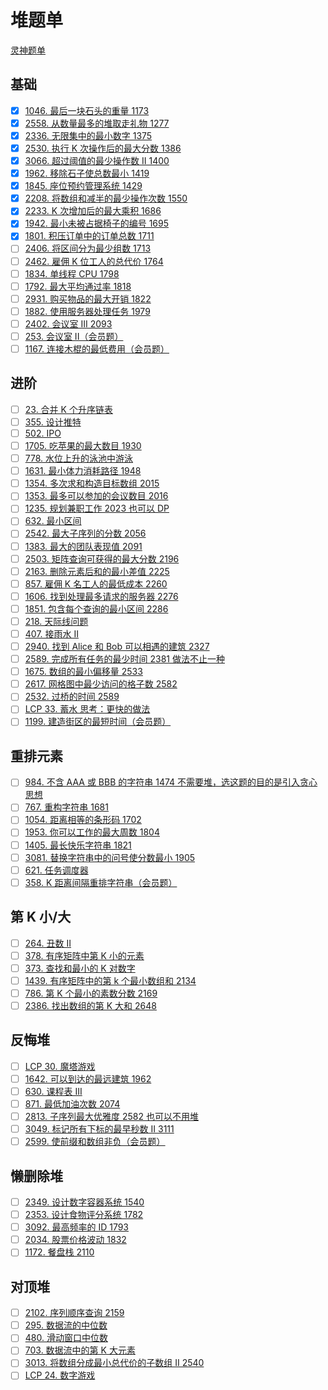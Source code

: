 # 堆题单
[灵神题单](https://leetcode.cn/circle/discuss/mOr1u6/)

## 基础
- [x] [1046. 最后一块石头的重量 1173](https://leetcode.cn/problems/last-stone-weight/)
- [x] [2558. 从数量最多的堆取走礼物 1277](https://leetcode.cn/problems/take-gifts-from-the-richest-pile/)
- [x] [2336. 无限集中的最小数字 1375](https://leetcode.cn/problems/smallest-number-in-infinite-set/)
- [x] [2530. 执行 K 次操作后的最大分数 1386](https://leetcode.cn/problems/maximal-score-after-applying-k-operations/)
- [x] [3066. 超过阈值的最少操作数 II 1400](https://leetcode.cn/problems/minimum-operations-to-exceed-threshold-value-ii/)
- [x] [1962. 移除石子使总数最小 1419](https://leetcode.cn/problems/remove-stones-to-minimize-the-total/)
- [x] [1845. 座位预约管理系统 1429](https://leetcode.cn/problems/seat-reservation-manager/)
- [x] [2208. 将数组和减半的最少操作次数 1550](https://leetcode.cn/problems/minimum-operations-to-halve-array-sum/)
- [x] [2233. K 次增加后的最大乘积 1686](https://leetcode.cn/problems/maximum-product-after-k-increments/)
- [x] [1942. 最小未被占据椅子的编号 1695](https://leetcode.cn/problems/the-number-of-the-smallest-unoccupied-chair/)
- [x] [1801. 积压订单中的订单总数 1711](https://leetcode.cn/problems/number-of-orders-in-the-backlog/)
- [ ] [2406. 将区间分为最少组数 1713](https://leetcode.cn/problems/divide-intervals-into-minimum-number-of-groups/)
- [ ] [2462. 雇佣 K 位工人的总代价 1764](https://leetcode.cn/problems/total-cost-to-hire-k-workers/)
- [ ] [1834. 单线程 CPU 1798](https://leetcode.cn/problems/single-threaded-cpu/)
- [ ] [1792. 最大平均通过率 1818](https://leetcode.cn/problems/maximum-average-pass-ratio/)
- [ ] [2931. 购买物品的最大开销 1822](https://leetcode.cn/problems/maximum-spending-after-buying-items/)
- [ ] [1882. 使用服务器处理任务 1979](https://leetcode.cn/problems/process-tasks-using-servers/)
- [ ] [2402. 会议室 III 2093](https://leetcode.cn/problems/meeting-rooms-iii/)
- [ ] [253. 会议室 II（会员题）](https://leetcode.cn/problems/meeting-rooms-ii/)
- [ ] [1167. 连接木棍的最低费用（会员题）](https://leetcode.cn/problems/minimum-cost-to-connect-sticks/)

## 进阶
- [ ] [23. 合并 K 个升序链表](https://leetcode.cn/problems/merge-k-sorted-lists/)
- [ ] [355. 设计推特](https://leetcode.cn/problems/design-twitter/)
- [ ] [502. IPO](https://leetcode.cn/problems/ipo/)
- [ ] [1705. 吃苹果的最大数目 1930](https://leetcode.cn/problems/maximum-number-of-eaten-apples/)
- [ ] [778. 水位上升的泳池中游泳](https://leetcode.cn/problems/swim-in-rising-water/)
- [ ] [1631. 最小体力消耗路径 1948](https://leetcode.cn/problems/path-with-minimum-effort/)
- [ ] [1354. 多次求和构造目标数组 2015](https://leetcode.cn/problems/construct-target-array-with-multiple-sums/)
- [ ] [1353. 最多可以参加的会议数目 2016](https://leetcode.cn/problems/maximum-number-of-events-that-can-be-attended/)
- [ ] [1235. 规划兼职工作 2023 也可以 DP](https://leetcode.cn/problems/maximum-profit-in-job-scheduling/)
- [ ] [632. 最小区间](https://leetcode.cn/problems/smallest-range-covering-elements-from-k-lists/)
- [ ] [2542. 最大子序列的分数 2056](https://leetcode.cn/problems/maximum-subsequence-score/)
- [ ] [1383. 最大的团队表现值 2091](https://leetcode.cn/problems/maximum-performance-of-a-team/)
- [ ] [2503. 矩阵查询可获得的最大分数 2196](https://leetcode.cn/problems/maximum-number-of-points-from-grid-queries/)
- [ ] [2163. 删除元素后和的最小差值 2225](https://leetcode.cn/problems/minimum-difference-in-sums-after-removal-of-elements/)
- [ ] [857. 雇佣 K 名工人的最低成本 2260](https://leetcode.cn/problems/minimum-cost-to-hire-k-workers/)
- [ ] [1606. 找到处理最多请求的服务器 2276](https://leetcode.cn/problems/find-servers-that-handled-most-number-of-requests/)
- [ ] [1851. 包含每个查询的最小区间 2286](https://leetcode.cn/problems/minimum-interval-to-include-each-query/)
- [ ] [218. 天际线问题](https://leetcode.cn/problems/the-skyline-problem/)
- [ ] [407. 接雨水 II](https://leetcode.cn/problems/trapping-rain-water-ii/)
- [ ] [2940. 找到 Alice 和 Bob 可以相遇的建筑 2327](https://leetcode.cn/problems/find-building-where-alice-and-bob-can-meet/)
- [ ] [2589. 完成所有任务的最少时间 2381 做法不止一种](https://leetcode.cn/problems/minimum-time-to-complete-all-tasks/)
- [ ] [1675. 数组的最小偏移量 2533](https://leetcode.cn/problems/minimize-deviation-in-array/)
- [ ] [2617. 网格图中最少访问的格子数 2582](https://leetcode.cn/problems/minimum-number-of-visited-cells-in-a-grid/)
- [ ] [2532. 过桥的时间 2589](https://leetcode.cn/problems/time-to-cross-a-bridge/)
- [ ] [LCP 33. 蓄水 思考：更快的做法](https://leetcode.cn/problems/o8SXZn/)
- [ ] [1199. 建造街区的最短时间（会员题）](https://leetcode.cn/problems/minimum-time-to-build-blocks/)

## 重排元素
- [ ] [984. 不含 AAA 或 BBB 的字符串 1474 不需要堆，选这题的目的是引入贪心思想](https://leetcode.cn/problems/string-without-aaa-or-bbb/)
- [ ] [767. 重构字符串 1681](https://leetcode.cn/problems/reorganize-string/)
- [ ] [1054. 距离相等的条形码 1702](https://leetcode.cn/problems/distant-barcodes/)
- [ ] [1953. 你可以工作的最大周数 1804](https://leetcode.cn/problems/maximum-number-of-weeks-for-which-you-can-work/)
- [ ] [1405. 最长快乐字符串 1821](https://leetcode.cn/problems/longest-happy-string/)
- [ ] [3081. 替换字符串中的问号使分数最小 1905](https://leetcode.cn/problems/replace-question-marks-in-string-to-minimize-its-value/)
- [ ] [621. 任务调度器](https://leetcode.cn/problems/task-scheduler/)
- [ ] [358. K 距离间隔重排字符串（会员题）](https://leetcode.cn/problems/rearrange-string-k-distance-apart/)

## 第 K 小/大
- [ ] [264. 丑数 II](https://leetcode.cn/problems/ugly-number-ii/)
- [ ] [378. 有序矩阵中第 K 小的元素](https://leetcode.cn/problems/kth-smallest-element-in-a-sorted-matrix/)
- [ ] [373. 查找和最小的 K 对数字](https://leetcode.cn/problems/find-k-pairs-with-smallest-sums/)
- [ ] [1439. 有序矩阵中的第 k 个最小数组和 2134](https://leetcode.cn/problems/find-the-kth-smallest-sum-of-a-matrix-with-sorted-rows/)
- [ ] [786. 第 K 个最小的素数分数 2169](https://leetcode.cn/problems/k-th-smallest-prime-fraction/)
- [ ] [2386. 找出数组的第 K 大和 2648](https://leetcode.cn/problems/find-the-k-sum-of-an-array/)

## 反悔堆
- [ ] [LCP 30. 魔塔游戏](https://leetcode.cn/problems/p0NxJO/)
- [ ] [1642. 可以到达的最远建筑 1962](https://leetcode.cn/problems/furthest-building-you-can-reach/)
- [ ] [630. 课程表 III](https://leetcode.cn/problems/course-schedule-iii/)
- [ ] [871. 最低加油次数 2074](https://leetcode.cn/problems/minimum-number-of-refueling-stops/)
- [ ] [2813. 子序列最大优雅度 2582 也可以不用堆](https://leetcode.cn/problems/maximum-elegance-of-a-k-length-subsequence/)
- [ ] [3049. 标记所有下标的最早秒数 II 3111](https://leetcode.cn/problems/earliest-second-to-mark-indices-ii/)
- [ ] [2599. 使前缀和数组非负（会员题）](https://leetcode.cn/problems/make-the-prefix-sum-non-negative/)

## 懒删除堆
- [ ] [2349. 设计数字容器系统 1540](https://leetcode.cn/problems/design-a-number-container-system/)
- [ ] [2353. 设计食物评分系统 1782](https://leetcode.cn/problems/design-a-food-rating-system/)
- [ ] [3092. 最高频率的 ID 1793](https://leetcode.cn/problems/most-frequent-ids/)
- [ ] [2034. 股票价格波动 1832](https://leetcode.cn/problems/stock-price-fluctuation/)
- [ ] [1172. 餐盘栈 2110](https://leetcode.cn/problems/dinner-plate-stacks/)

## 对顶堆
- [ ] [2102. 序列顺序查询 2159](https://leetcode.cn/problems/sequentially-ordinal-rank-tracker/)
- [ ] [295. 数据流的中位数](https://leetcode.cn/problems/find-median-from-data-stream/)
- [ ] [480. 滑动窗口中位数](https://leetcode.cn/problems/sliding-window-median/)
- [ ] [703. 数据流中的第 K 大元素](https://leetcode.cn/problems/kth-largest-element-in-a-stream/)
- [ ] [3013. 将数组分成最小总代价的子数组 II 2540](https://leetcode.cn/problems/divide-an-array-into-subarrays-with-minimum-cost-ii/)
- [ ] [LCP 24. 数字游戏](https://leetcode.cn/problems/5TxKeK/)